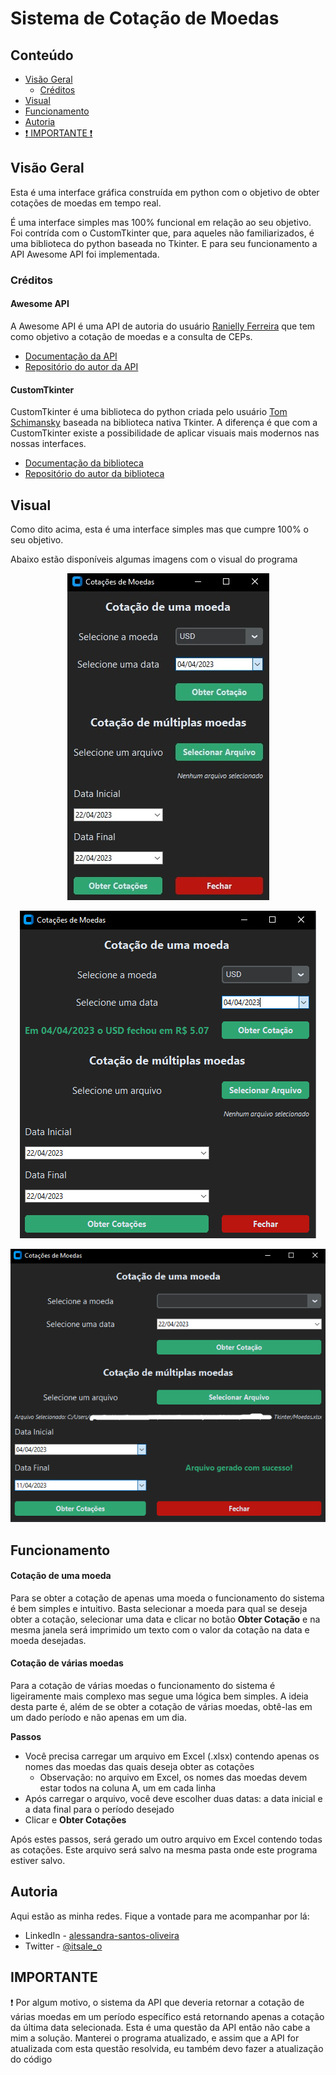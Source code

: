 # Sistema de Cotação de Moedas

## Conteúdo

-  [Visão Geral](#visao-geral)
    - [Créditos](#creditos)
- [Visual](#visual)
- [Funcionamento](#funcionamento)
- [Autoria](#autoria)
- [:heavy_exclamation_mark: IMPORTANTE :heavy_exclamation_mark:](#importante)

<a id="visao-geral"></a>
## Visão Geral

Esta é uma interface gráfica construída em python com o objetivo de obter cotações de moedas em tempo real. 

É uma interface simples mas 100% funcional em relação ao seu objetivo. Foi contrída com o CustomTkinter que, para aqueles não 
familiarizados, é uma biblioteca do python baseada no Tkinter. E para seu funcionamento a API Awesome API foi implementada.

<a id="creditos"></a>
### Créditos

#### Awesome API

A Awesome API é uma API de autoria do usuário [Ranielly Ferreira](https://github.com/raniellyferreira) que tem como objetivo 
a cotação de moedas e a consulta de CEPs.

- [Documentação da API](https://docs.awesomeapi.com.br/)
- [Repositório do autor da API](https://docs.awesomeapi.com.br/)

#### CustomTkinter

CustomTkinter é uma biblioteca do python criada pelo usuário [Tom Schimansky](https://github.com/TomSchimansky) baseada na biblioteca nativa Tkinter. A diferença é que com a CustomTkinter existe a possibilidade de aplicar visuais mais modernos nas nossas interfaces. 

- [Documentação da biblioteca](https://customtkinter.tomschimansky.com/documentation/)
- [Repositório do autor da biblioteca](https://github.com/TomSchimansky/CustomTkinter)

<a id="visual"></a>
## Visual

Como dito acima, esta é uma interface simples mas que cumpre 100% o seu objetivo.

Abaixo estão disponíveis algumas imagens com o visual do programa

<div align="center">

![Selecionando a moeda](imagens/SistemaCotaçãoMoedas1.jpg)

</div>

<div align="center">

![Selecionando a data](/imagens/SistemaCotaçãoMoedas2.jpg)

</div>

<div align="center">

![Retorno com a cotação](/imagens/SistemaCotaçãoMoedas3.jpg)

</div>

<a id="funcionamento"></a>
## Funcionamento

#### Cotação de uma moeda

Para se obter a cotação de apenas uma moeda o funcionamento do sistema é bem simples e intuitivo. Basta selecionar a moeda para qual se deseja obter a cotação, selecionar uma data e clicar no botão **Obter Cotação** e na mesma janela será imprimido um texto com o valor da cotação na data e moeda desejadas.

#### Cotação de várias moedas

Para a cotação de várias moedas o funcionamento do sistema é ligeiramente mais complexo mas segue uma lógica bem simples. A ideia desta parte é, além de se obter a cotação de várias moedas, obtê-las em um dado período e não apenas em um dia.

**Passos**

- Você precisa carregar um arquivo em Excel (.xlsx) contendo apenas os nomes das moedas das quais deseja obter as cotações
    - Observação: no arquivo em Excel, os nomes das moedas devem estar todos na coluna A, um em cada linha
- Após carregar o arquivo, você deve escolher duas datas: a data inicial e a data final para o período desejado
- Clicar e **Obter Cotações**

Após estes passos, será gerado um outro arquivo em Excel contendo todas as cotações. Este arquivo será salvo na mesma pasta onde este programa estiver salvo.

<a id="autoria"></a>
## Autoria

Aqui estão as minha redes. Fique a vontade para me acompanhar por lá:

- LinkedIn - [alessandra-santos-oliveira](https://www.linkedin.com/in/alessandra-santos-oliveira/)
- Twitter - [@itsale_o](https://www.twitter.com/itsale_o)

<a id="importante"></a>
## IMPORTANTE

:heavy_exclamation_mark: Por algum motivo, o sistema da API que deveria retornar a cotação de várias moedas em um período 
específico está retornando apenas a cotação da última data selecionada. Esta é uma questão da API então não cabe a mim a 
solução. Manterei o programa atualizado, e assim que a API for atualizada com esta questão resolvida, eu também devo fazer a 
atualização do código
